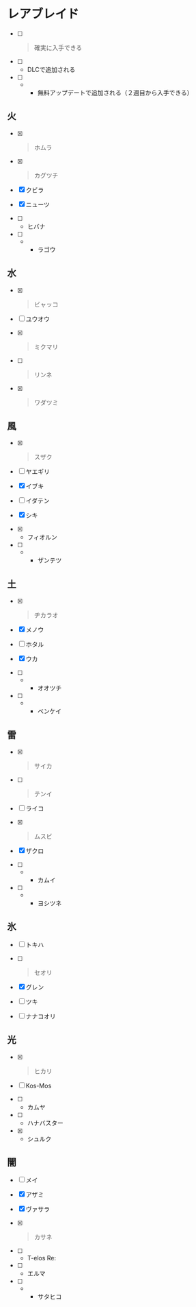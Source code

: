 # レアブレイド



- [ ] > 確実に入手できる

- [ ] * DLCで追加される

- [ ] * * 無料アップデートで追加される（２週目から入手できる）



## 火

- [x] > ホムラ

- [x] > カグツチ

- [x] クビラ

- [x] ニューツ

- [ ] * ヒバナ

- [ ] * * ラゴウ



## 水

- [x] > ビャッコ

- [ ] ユウオウ

- [x] > ミクマリ

- [ ] > リンネ

- [x] > ワダツミ



## 風

- [x] > スザク

- [ ] ヤエギリ

- [x] イブキ

- [ ] イダテン

- [x] シキ

- [x] * フィオルン

- [ ] * * ザンテツ



## 土

- [x] > ヂカラオ

- [x] メノウ

- [ ] ホタル

- [x] ウカ

- [ ] * * オオツチ

- [ ] * * ベンケイ



## 雷

- [x] > サイカ

- [ ] > テンイ

- [ ] ライコ

- [x] > ムスビ

- [x] ザクロ

- [ ] * * カムイ

- [ ] * * ヨシツネ



## 氷

- [ ] トキハ

- [ ] > セオリ

- [x] グレン

- [ ] ツキ

- [ ] ナナコオリ



## 光

- [x] > ヒカリ

- [ ] Kos-Mos
- [ ] * カムヤ

- [ ] * ハナバスター

- [x] * シュルク



## 闇

- [ ] メイ

- [x] アザミ

- [x] ヴァサラ

- [x] > カサネ

- [ ] * T-elos Re:

- [ ] * エルマ

- [ ] * * サタヒコ



